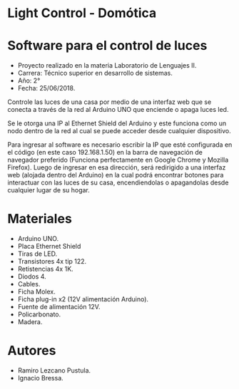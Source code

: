 # Light Control - Domótica
# Software para el control de luces

- Proyecto realizado en la materia Laboratorio de Lenguajes II. 
- Carrera: Técnico superior en desarrollo de sistemas.
- Año: 2°
- Fecha: 25/06/2018.

Controle las luces de una casa por medio de una interfaz web que se conecta a través de la red al Arduino UNO que enciende o apaga luces led.

Se le otorga una IP al Ethernet Shield del Arduino y este funciona como un nodo dentro de la red al cual se puede acceder desde cualquier dispositivo. 

Para ingresar al software es necesario escribir la IP que esté configurada en el código (en este caso 192.168.1.50) en la barra de navegación de navegador preferido (Funciona perfectamente en Google Chrome y Mozilla Firefox). Luego de ingresar en esa dirección, será redirigido a una interfaz web (alojada dentro del Arduino) en la cual podrá encontrar botones para interactuar con las luces de su casa, encendiendolas o apagandolas desde cualquier lugar de su hogar.

# Materiales

- Arduino UNO.
- Placa Ethernet Shield
- Tiras de LED.
- Transistores 4x tip 122.
- Retistencias 4x 1K.
- Diodos 4.
- Cables.
- Ficha Molex.
- Ficha plug-in x2 (12V alimentación Arduino).
- Fuente de alimentación 12V.
- Policarbonato.
- Madera.

# Autores

- Ramiro Lezcano Pustula.
- Ignacio Bressa.
